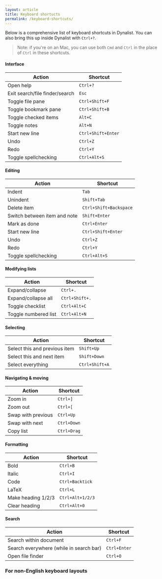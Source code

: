 ```yaml
---
layout: article
title: Keyboard shortucts
permalink: /keyboard-shortcuts/
---
```


Below is a comprehensive list of keyboard shortcuts in Dynalist. You can also bring this up inside Dynalist with `Ctrl+?`.

> Note: if you're on an Mac, you can use both `Cmd` and `Ctrl` in the place of `Ctrl` in these shortcuts.

#### Interface

| Action                         | Shortcut           |
|--------------------------------|--------------------|
| Open help                      | `Ctrl+?`           |
| Exit search/file finder/search | `Esc`              |
| Toggle file pane               | `Ctrl+Shift+F`     |
| Toggle bookmark pane           | `Ctrl+Shift+B`     |
| Toggle checked items           | `Alt+C`            |
| Toggle notes                   | `Alt+N`            |
| Start new line                 | `Ctrl+Shift+Enter` |
| Undo                           | `Ctrl+Z`           |
| Redo                           | `Ctrl+Y`           |
| Toggle spellchecking           | `Ctrl+Alt+S`       |


#### Editing

| Action                       | Shortcut               |
|------------------------------|------------------------|
| Indent                       | `Tab`                  |
| Unindent                     | `Shift+Tab`            |
| Delete item                  | `Ctrl+Shift+Backspace` |
| Switch between item and note | `Shift+Enter`          |
| Mark as done                 | `Ctrl+Enter`           |
| Start new line               | `Ctrl+Shift+Enter`     |
| Undo                         | `Ctrl+Z`               |
| Redo                         | `Ctrl+Y`               |
| Toggle spellchecking         | `Ctrl+Alt+S`           |


#### Modifying lists

| Action               | Shortcut       |
|----------------------|----------------|
| Expand/collapse      | `Ctrl+.`       |
| Expand/collapse all  | `Ctrl+Shift+.` |
| Toggle checklist     | `Ctrl+Alt+C`   |
| Toggle numbered list | `Ctrl+Alt+N`   |


#### Selecting

| Action                        | Shortcut       |
|-------------------------------|----------------|
| Select this and previous item | `Shift+Up`     |
| Select this and next item     | `Shift+Down`   |
| Select everything             | `Ctrl+Shift+A` |


#### Navigating & moving

| Action             | Shortcut    |
|--------------------|-------------|
| Zoom in            | `Ctrl+]`    |
| Zoom out           | `Ctrl+[`    |
| Swap with previous | `Ctrl+Up`   |
| Swap with next     | `Ctrl+Down` |
| Copy list          | `Ctrl+Drag` |


#### Formatting

| Action             | Shortcut         |
|--------------------|------------------|
| Bold               | `Ctrl+B`         |
| Italic             | `Ctrl+I`         |
| Code               | `Ctrl+Backtick`  |
| LaTeX              | `Ctrl+L`         |
| Make heading 1/2/3 | `Ctrl+Alt+1/2/3` |
| Clear heading      | `Ctrl+Alt+0`     |


#### Search

| Action                                  | Shortcut     |
|-----------------------------------------|--------------|
| Search within document                  | `Ctrl+F`     |
| Search everywhere (while in search bar) | `Ctrl+Enter` |
| Open file finder                        | `Ctrl+O`     |

### For non-English keyboard layouts